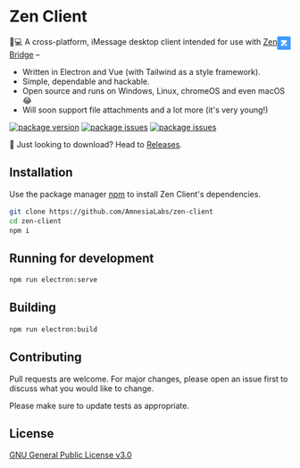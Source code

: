 # Zen Client 

<img src="https://github.com/AmnesiaLabs/zen-client/blob/master/build/icons/24x24.png" align="right" />

💬💻 A cross-platform, iMessage desktop client intended for use with [Zen Bridge](https://github.com/AmnesiaLabs/zen-bridge) –

- Written in Electron and Vue (with Tailwind as a style framework).
- Simple, dependable and hackable.
- Open source and runs on Windows, Linux, chromeOS and even macOS 😂
- Will soon support file attachments and a lot more (it's very young!)

[![package version](https://img.shields.io/github/package-json/v/AmnesiaLabs/zen-client?color=g&label=version)](https://github.com/AmnesiaLabs/zen-client)
[![package issues](https://img.shields.io/github/issues-raw/AmnesiaLabs/zen-client)](https://github.com/AmnesiaLabs/zen-client)
[![package issues](https://img.shields.io/github/issues-closed/AmnesiaLabs/zen-client)](https://github.com/AmnesiaLabs/zen-client)

🧶 Just looking to download? Head to [Releases](https://github.com/AmnesiaLabs/zen-client/releases).

## Installation

Use the package manager [npm](https://npmjs.com) to install Zen Client's dependencies.
```bash
git clone https://github.com/AmnesiaLabs/zen-client
cd zen-client
npm i
```

## Running for development

```bash
npm run electron:serve
```

## Building

```bash
npm run electron:build
```

## Contributing
Pull requests are welcome. For major changes, please open an issue first to discuss what you would like to change.

Please make sure to update tests as appropriate.

## License
[GNU General Public License v3.0](https://github.com/AmnesiaLabs/zen-client/blob/master/LICENSE.md)
